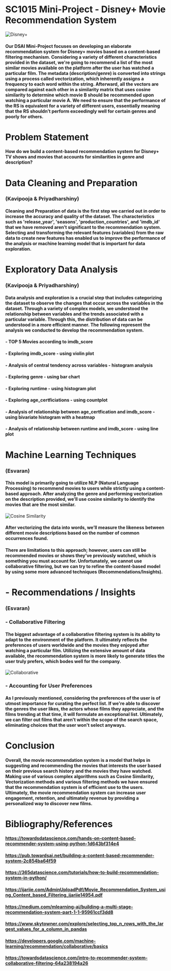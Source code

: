 # SC1015 Mini-Project - Disney+ Movie Recommendation System


![Disney+](https://assets.hardwarezone.com/img/2020/12/Disney_-Logo_16x9.jpg)


#### Our DSAI Mini-Project focuses on developing an elaborate recommendation system for Disney+ movies based on a content-based filtering mechanism. Considering a variety of different characteristics provided in the dataset, we're going to recommend a list of the most similar movies available on the platform after the user has watched a particular film. The metadata (description/genre) is converted into strings using a process called vectorization, which inherently assigns a frequency to each word within the string. Afterward, all the vectors are compared against each other in a similarity matrix that uses cosine similarity to determine which movie B should be recommended upon watching a particular movie A. We need to ensure that the performance of the RS is equivalent for a variety of different users, essentially meaning that the RS shouldn’t perform exceedingly well for certain genres and poorly for others.

# Problem Statement
#### How do we build a content-based recommendation system for Disney+ TV shows and movies that accounts for similarities in genre and description?

# Data Cleaning and Preparation
### (Kavipooja & Priyadharshiny)
#### Cleaning and Preparation of data is the first step we carried out in order to increase the accuracy and quality of the dataset. The characteristics such as 'release_year', 'seasons', 'production_countries', and 'imdb_id' that we have removed aren’t significant to the recommendation system. Selecting and transforming the relevant features (variables) from the raw data to create new features has enabled us to improve the performance of the analysis or machine learning model that is important for data exploration.

# Exploratory Data Analysis
### (Kavipooja & Priyadharshiny)
#### Data analysis and exploration is a crucial step that includes categorizing the dataset to observe the changes that occur across the variables in the dataset. Through a variety of complex models, we understood the relationship between variables and the trends associated with a particular variable. Through this, the distribution of data can be understood in a more efficient manner. The following represent the analysis we conducted to develop the recommendation system. 
#### - TOP 5 Movies according to imdb_score
#### - Exploring imdb_score - using violin plot
#### - Analysis of central tendency across variables - histogram analysis 
#### - Exploring genre - using bar chart 
#### - Exploring runtime - using histogram plot 
#### - Exploring age_certficiations - using countplot 
#### - Analysis of relationship between age_certfication and imdb_score - using bivariate histogram with a heatmap 
#### - Analysis of relationship between runtime and imdb_score - using line plot 

# Machine Learning Techniques
### (Esvaran)
#### This model is primarily going to utilize NLP (Natural Language Processing) to recommend movies to users while strictly using a content-based approach. After analyzing the genre and performing vectorization on the description provided, we’ll use cosine similarity to identify the movies that are the most similar.

![Cosine Similarity](https://miro.medium.com/v2/resize:fit:915/1*dyH20eCqb6qTL-gt4nCVzQ.png)

#### After vectorizing the data into words, we’ll measure the likeness between different movie descriptions based on the number of common occurrences found.

#### There are limitations to this approach; however, users can still be recommended movies or shows they’ve previously watched, which is something you must account for. Unfortunately, we cannot use collaborative filtering, but we can try to refine the content-based model by using some more advanced techniques (Recommendations/Insights).

# - Recommendations / Insights
### (Esvaran)
### - Collaborative Filtering
#### The biggest advantage of a collaborative filtering system is its ability to adapt to the environment of the platform. It ultimately reflects the preferences of users worldwide and the movies they enjoyed after watching a particular film. Utilizing the extensive amount of data available, the recommendation system is more likely to generate titles the user truly prefers, which bodes well for the company.

![Collaborative](https://miro.medium.com/v2/resize:fit:1400/1*6_NlX6CJYhtxzRM-t6ywkQ.png)

### - Accounting for User Preferences
#### As I previously mentioned, considering the preferences of the user is of utmost importance for curating the perfect list. If we're able to discover the genres the user likes, the actors whose films they appreciate, and the films trending at that time, it will formulate an exceptional list. Ultimately, we can filter out films that aren't within the scope of the search space, eliminating choices that the user won't select anyways.

# Conclusion 
#### Overall, the movie recommendation system is a model that helps in suggesting and recommending the movies that interests the user based on their previous search history and the movies they have watched. Making use of various complex algorithms such as Cosine Similarity, Vectorization methods and various filtering methods we have ensured that the recommendation system is of efficient use to the users. Ultimately, the movie recommendation system can increase user engagement, retention, and ultimately revenue by providing a personalized way to discover new films. 
# Bibliography/References
#### https://towardsdatascience.com/hands-on-content-based-recommender-system-using-python-1d643bf314e4

#### https://pub.towardsai.net/building-a-content-based-recommender-system-2c854ba64f59 

#### https://365datascience.com/tutorials/how-to-build-recommendation-system-in-python/ 

#### https://ijariie.com/AdminUploadPdf/Movie_Recommendation_System_using_Content_based_Filtering_ijariie14954.pdf 

#### https://medium.com/mlearning-ai/building-a-multi-stage-recommendation-system-part-1-1-95961ccf3dd8 

#### https://www.skytowner.com/explore/selecting_top_n_rows_with_the_largest_values_for_a_column_in_pandas 

#### https://developers.google.com/machine-learning/recommendation/collaborative/basics

#### https://towardsdatascience.com/intro-to-recommender-system-collaborative-filtering-64a238194a26
